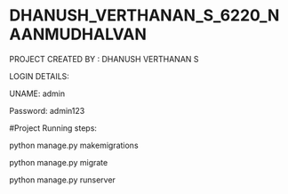 # DHANUSH_VERTHANAN_S_6220_NAANMUDHALVAN

PROJECT CREATED BY : DHANUSH VERTHANAN S

LOGIN DETAILS:

UNAME: admin

Password: admin123

#Project Running steps:

python manage.py makemigrations

python manage.py migrate

python manage.py runserver
